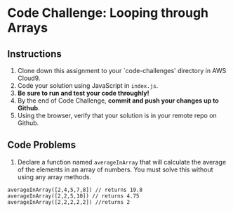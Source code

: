 # Code Challenge: Looping through Arrays

## Instructions

1. Clone down this assignment to your `code-challenges' directory in AWS Cloud9.  
2. Code your solution using JavaScript in `index.js`. 
3. **Be sure to run and test your code throughly!**
4. By the end of Code Challenge, **commit and push your changes up to Github**.
5. Using the browser, verify that your solution is in your remote repo on Github.

## Code Problems

1. Declare a function named `averageInArray` that will calculate the  average of the elements in an array of numbers. You must solve this without using any array methods.  
```
averageInArray([2,4,5,7,8]) // returns 19.8
averageInArray([2,2,5,10]) // returns 4.75
averageInArray([2,2,2,2,2]) //returns 2
```
